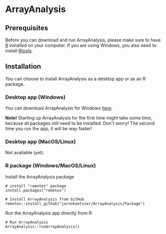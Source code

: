 # ArrayAnalysis

## Prerequisites
Before you can download and run ArrayAnalysis, please make sure to have [R](https://cran.r-project.org/) installed on your computer. 
If you are using Windows, you also need to install [Rtools](https://cran.r-project.org/bin/windows/Rtools/).

## Installation
You can choose to install ArrayAnalysis as a desktop app or as an R package.

### Desktop app (Windows)
You can download ArrayAnalysis for Windows [here](https://github.com/jarnokoetsier/ArrayAnalysis/raw/refs/heads/main/Files/ArrayAnalysis_windows.zip).

**Note!** Starting up ArrayAnalysis for the first time might take some time, because all packages still need to be installed. Don't worry! The second time you run the app, it will be way faster!

### Desktop app (MacOS/Linux)
Not available (yet).

### R package (Windows/MacOS/Linux)
Install the ArrayAnalysis package

```
# install "remotes" package
install.packages("remotes")

# Install ArrayAnalysis from GitHub
remotes::install_github("jarnokoetsier/ArrayAnalysis/Package") 
```

Run the ArrayAnalysis app directly from R:

```
# Run ArrayAnalysis
ArrayAnalysis::runArrayAnalysis()
```

